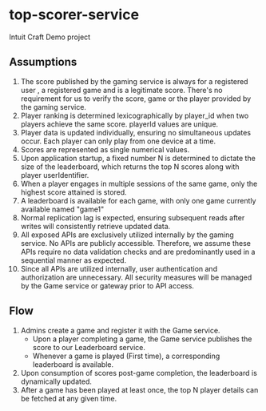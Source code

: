 # top-scorer-service
Intuit Craft Demo project

## Assumptions 
1. The score published by the gaming service is always for a registered user , a registered game and is a legitimate score. There's no requirement for us to verify the score, game or the player provided by the gaming service.
2. Player ranking is determined lexicographically by player_id when two players achieve the same score. playerId values are unique.
3. Player data is updated individually, ensuring no simultaneous updates occur. Each player can only play from one device at a time.
4. Scores are represented as single numerical values. 
5. Upon application startup, a fixed number N is determined to dictate the size of the leaderboard, which returns the top N scores along with player userIdentifier.
6. When a player engages in multiple sessions of the same game, only the highest score attained is stored.
7. A leaderboard is available for each game, with only one game currently available named "game1"
8. Normal replication lag is expected, ensuring subsequent reads after writes will consistently retrieve updated data.
9. All exposed APIs are exclusively utilized internally by the gaming service. No APIs are publicly accessible. Therefore, we assume these APIs require no data validation checks and are predominantly used in a sequential manner as expected.
10. Since all APIs are utilized internally, user authentication and authorization are unnecessary. All security measures will be managed by the Game service or gateway prior to API access.

## Flow 

1. Admins create a game and register it with the Game service.
    * Upon a player completing a game, the Game service publishes the score to our Leaderboard service.
    * Whenever a game is played (First time), a corresponding leaderboard is available.
2. Upon consumption of scores post-game completion, the leaderboard is dynamically updated.
3. After a game has been played at least once, the top N player details can be fetched at any given time.
